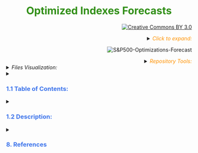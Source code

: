 <h1><div align="center"><font color= '#318f17'><b> Optimized Indexes Forecasts </b></font></div></h1>

<div align="right">

[![Creative Commons BY 3.0](https://img.shields.io/badge/License-CC%20BY%203.0-yellow.svg?style=square&logo=creative-commons&logoColor=white)](https://creativecommons.org/licenses/by/3.0/)

<Details> <Summary> <i> <font color= '#ff9100'> Click to expand: </font> </i>

![S&P500-Optimizations-Forecast](https://img.shields.io/badge/Author's_Contact-Financial_Eng._Esteban_Márquez-black?style=square&logo=github&logoColor=black) </Summary>

[![Website](https://img.shields.io/badge/Website-ffffff?style=square&logo=opera&logoColor=red)](https://estebanmqz.com) [![LinkedIn](https://img.shields.io/badge/LinkedIn-041a80?style=square&logo=linkedin&logoColor=white)](https://www.linkedin.com/in/esteban-m65381722210212839/) [![Portfolio](https://img.shields.io/badge/Github-Portfolio-010b38?style=square&logo=github&logoColor=black)](https://estebanmqz.github.io/Portfolio/) [![E-mail](https://img.shields.io/badge/Business-Mail-052ce6?style=square&logo=mail&logoColor=white)](mailto:esteban@esteban.com)</br>

![GitHub Logo](https://github.com/EstebanMqz.png?size=50) [![Github](https://img.shields.io/badge/Github-000000?style=square&logo=github&logoColor=white)](https://github.com/EstebanMqz)
</Details>

<Details> <Summary> <i> <font color= '#ff9100'> Repository Tools: </font> </i> </Summary>

###### Actions: [![Repo-Visualization-Badge](https://img.shields.io/badge/Action-Visualization-020521?style=square&logo=github&logoColor=white)](https://githubnext.com/projects/repo-visualization)
###### Main Text-Editor: [![VSCode-Badge](https://img.shields.io/badge/VSCode-007ACC?style=square&logo=visual-studio-code&logoColor=white)](https://code.visualstudio.com/)&nbsp;[![Jupyter-Badge](https://img.shields.io/badge/Jupyter-F37626?style=square&logo=Jupyter&logoColor=white)](https://jupyter.org/try)
###### Language: [![Python-Badge](https://img.shields.io/badge/Python-3776AB.svg?style=square&logo=Python&logoColor=green)](https://www.python.org)[![Markdown-Badge](https://img.shields.io/badge/Markdown-000000.svg?style=square&logo=Markdown&logoColor=white)](https://www.markdownguide.org)[![yaml-Badge](https://img.shields.io/badge/YAML-000000?style=square&logo=yaml&logoColor=red)](https://yaml.org)  
###### Libraries: [![Numpy-Badge](https://img.shields.io/badge/Numpy-013243?style=square&logo=numpy&logoColor=white)](https://numpy.org)  [![Pandas-Badge](https://img.shields.io/badge/Pandas-150458?style=square&logo=pandas&logoColor=white)](https://pandas.pydata.org)  [![Scipy-Badge](https://img.shields.io/badge/Scipy-darkblue?style=square&logo=scipy&logoColor=white)](https://www.scipy.org)  [![Fitter-Badge](https://img.shields.io/badge/Fitter-000000?style=square&logo=python&&logoColor=yellow)](https://fitter.readthedocs.io/en/latest/)  [![Matplotlib-Badge](https://img.shields.io/badge/Matplotlib-40403f?style=square&logo=python&logoColor=blue)](https://matplotlib.org)  [![Seaborn-Badge](https://img.shields.io/badge/Seaborn-40403f?style=square&logo=python&logoColor=blue)](https://seaborn.pydata.org)
###### Interface: [![React-Badge](https://img.shields.io/badge/React-61DAFB?style=square&logo=react&logoColor=black)](https://create-react-app.dev)
###### Version Control: [![Git-Badge](https://img.shields.io/badge/Git-F05032.svg?style=square&logo=Git&logoColor=white)](https://git-scm.com) [![Git-Commads](https://img.shields.io/badge/Git%20Commands-gray?style=square&logo=git&logoColor=white)](https://github.com/EstebanMqz/Git-Commands)
</Details>
</div>
<Details> <Summary> <i> Files Visualization: </i> </Summary>

[![Repository](https://img.shields.io/badge/Repository-0089D6?style=square&logo=microsoft-azure&logoColor=white)](https://mango-dune-07a8b7110.1.azurestaticapps.net/?repo=EstebanMqz%2FOptimized_Indexes_Forecasts) [![Jupyter](https://img.shields.io/badge/Render-nbviewer-000000?style=square&logo=jupyter&logoColor=orange)](https://nbviewer.org/github/EstebanMqz/Optimized_Indexes_Forecasts/blob/main/Optimized_Indexes_Forecasts.ipynb)

<img src="diagram.svg" width="280" height="280">

</Details> 

<Details> <Summary> <h3> <font color= '#3d74eb'> 1.1 Table of Contents:  </font> </h3> </Summary>

Sections and processes are illustrated:

<img src="images/ToC.jpg" width="494" height="440">

</Details>

<Details> <Summary> <h3> <font color= '#3d74eb'> 1.2 Description:  </font> </h3> </Summary> 

[App-parser](https://github.com/EstebanMqz/Optimized_Indexes_Forecasts/blob/main/images/Description.jpg)

Data has changed since Covid in most industries and the markets project the public's sentiment, financially speaking.<br>
In this regard, from indexes $OHLCVs$, Volumes $V_{t}$ are standarized and compared dynamically in a web-app to show the big picture of $I$ to the user, as well as to note important insights.<br> 
Moreover, from $Adj_{Closes} \rightarrow P_t$ <i>, its Compounded Returns</i> are manipulated as: $ln({P_t})-ln({P_{t-1}})$ because of their <b>additive nature</b> (instead of multiplicative)<br>
among other characteristics <i>(see 3.2)</i>, which makes the following true:<br>
$$\prod_{t=1}^{n}(1+r_t) \implies \bigg[{\mathrm{e}^{\sum_{t=1}^{n} ln (1+r_t) }} \bigg]$$ 

From <i><b>Logarithmic Compounded Returns</b></i> the following are calculated and interpreted <i>(sections 3-7)</i><br>

+ Estimators: $\mu_{j_d}, \mu_{j_{Yr}} \mu_{P_d}, \mu_{P_{Yr}}$.
+ Disperssion measures: $Q_n$, $IQR$, $\sigma_{j_d}, \sigma_{j_{Yr}} \sigma_{P_d}, \sigma_{P_{Yr}}$, Correlation $\rho_{i,j}$ and Covariance $\sigma_{i,j}$ matrices.<br>
+ Optimizations: $R_{Sharpe}$, $R_{Sortino}$, $R_{Calmar}$, $R_{Burke}$, $R_{Kappa}$, $R_{\Omega}$, $R_{Traynor}$, $R_{Jensen}$.
+ Risk measures: $VaR_{\alpha}$, $ES_{\alpha}$, $MDD$.<br>

Out of the indexes supported, the $SP500$ is generally used as benchmark because:<br>

1. It's the most commonly used index to determine the <i><u>overall state of the economy.</u></i><br>
2. Because it has the <i><u>most liquid derivatives markets</u></i> (the same generally applies for $j$ components).<br>
 *Note: Market Risk exposure hedging won't be covered in this repository.*<br>
1. Its $j$ components provide a <i><u>broader scope</u></i> to different industries.<br>

Therefore, $\mathbb{R}^{500} = x_j\in [x_1,x_{500}] \hookrightarrow $SP500$ is modelled as an example of its usage *(sections 4-7).*

Optimizations Accumulated Returns are obtained, simulated and forecasted from:

$$R^{n \times m} = \sum_{t=1}^{n} \sum_{j=1}^{m} w_{j}\ ln(1+r_t)$$
+ $m$ = No° of components.
+ $j$ = Component
+ $n$ = No° of periods. 
+ $t$ = Period.

</Details>


<Details> <Summary> <h3> <font color= '#3d74eb'> 8. References </font> </h3> </Summary> 

<font color= 'white'><h6>

#### Libraries

+ ##### </u> Pandas: </u> <br>

[`pd.isin`](https://pandas.pydata.org/docs/reference/api/pandas.DataFrame.isin.html) [`pd.df.sample`](https://pandas.pydata.org/pandas-docs/stable/reference/api/pandas.DataFrame.sample.html) [`pd.df.fillna`](https://pandas.pydata.org/pandas-docs/stable/reference/api/pandas.DataFrame.fillna.html) [`pd.df.resample`](https://pandas.pydata.org/pandas-docs/stable/reference/api/pandas.DataFrame.resample.html) [`pandas.DataFrame.describe`](https://pandas.pydata.org/docs/reference/api/pandas.DataFrame.describe.html)

+ ##### </u> Numpy: </u> <br>

[`np.quantile`](https://numpy.org/doc/stable/reference/generated/numpy.quantile.html) [`np.arange`](https://numpy.org/doc/stable/reference/generated/numpy.arange.html) [`np.add`](https://numpy.org/doc/stable/reference/generated/numpy.add.html) [`np.subtract`](https://numpy.org/doc/stable/reference/generated/numpy.subtract.html) [`np.dot`](https://numpy.org/doc/stable/reference/generated/numpy.dot.html) [`np.divide`](https://numpy.org/doc/stable/reference/generated/numpy.divide.html) [`np.cov`](https://numpy.org/doc/stable/reference/generated/numpy.cov.html) [`np.power`](https://numpy.org/doc/stable/reference/generated/numpy.power.html) <br>

+ ##### </u> Stats: </u> <br>

[`scipy.stats`](https://docs.scipy.org/doc/scipy/reference/stats.html) [`scipy.stats.rv_continuous`](https://docs.scipy.org/doc/scipy/reference/generated/scipy.stats.rv_continuous.html) [`scipy.stats.rv_discrete`](https://docs.scipy.org/doc/scipy/reference/generated/scipy.stats.rv_discrete.html) [`scipy.optimize.minimize`](https://docs.scipy.org/doc/scipy/reference/generated/scipy.optimize.minimize.html)

+ ##### </u> Sklearn: </u> <br>

[`sklearn.model_selection.GridSearchCV`](https://scikit-learn.org/stable/modules/generated/sklearn.model_selection.GridSearchCV.html) [`Hyper-parameters Exhaustive GridSearchCV`](https://scikit-learn.org/stable/modules/grid_search.html) <br>
[`sklearn.neighbors.KernelDensity`](https://scikit-learn.org/stable/modules/generated/sklearn.neighbors.KernelDensity.html) [`sklearn.neighbors.KernelDensity.fit`](https://scikit-learn.org/stable/modules/generated/sklearn.neighbors.KernelDensity.html#sklearn.neighbors.KernelDensity.fit) <br>
[`sklearn.neighbors.KernelDensity.score_samples`](https://scikit-learn.org/stable/modules/generated/sklearn.neighbors.KernelDensity.html#sklearn.neighbors.KernelDensity.score_samples) [`sklearn.metrics`](https://scikit-learn.org/stable/modules/model_evaluation.html)

+ ##### Other: <br>

[`fitter`](https://fitter.readthedocs.io/en/latest/index.html)<br>
[`statsmodels`](https://www.statsmodels.org/stable/index.html)<br><br>

+ ##### Other References: <br>

###### *Indexes Supported*:<br>

+ [`S&P`](https://en.wikipedia.org/wiki/List_of_S%26P_500_companies) [`Dow Jones`](https://en.wikipedia.org/wiki/Dow_Jones_Industrial_Average) [`NASDAQ 100`](https://en.wikipedia.org/wiki/NASDAQ-100) [`Russell 1000`](https://en.wikipedia.org/wiki/Russell_1000_Index) [`FTSE 100`](https://en.wikipedia.org/wiki/FTSE_100_Index) [`IPC`](https://en.wikipedia.org/wiki/Indice_de_Precios_y_Cotizaciones) [`DAX`](https://en.wikipedia.org/wiki/DAX) [`IBEX 35`](https://en.wikipedia.org/wiki/IBEX_35) [`CAC 40`](https://en.wikipedia.org/wiki/CAC_40) [`EURO STOXX 50`](https://en.wikipedia.org/wiki/EURO_STOXX_50) [`FTSE MIB`](https://en.wikipedia.org/wiki/FTSE_MIB) [`Hang Seng Index`](https://en.wikipedia.org/wiki/Hang_Seng_Index)

###### *Official Market Risks Data:*

+ [`Daily Treasury Par Yield Curve Rates`](https://home.treasury.gov/resource-center/data-chart-center/interest-rates/TextView?type=daily_treasury_yield_curve&field_tdr_date_value_month=202304)<br>
+ [`Bank of International Settlements (BIS)`](https://www.bis.org/statistics/index.htm)<br>

###### *Other:*

+ [`LaTeX`](https://en.wikipedia.org/wiki/List_of_mathematical_symbols_by_subject)</br>
+ [`Expected Shortfall (ES)`](https://en.wikipedia.org/wiki/Expected_shortfall) [`Value at Risk (VaR)`](https://en.wikipedia.org/wiki/Value_at_risk)
+ [`Convolution of Distributions`](https://en.wikipedia.org/wiki/Convolution_of_probability_distributions)<br>
+ [`i.i.d`](https://en.wikipedia.org/wiki/Independent_and_identically_distributed_random_variables)<br>

+ [`Expected Shortfall (ES)`](https://en.wikipedia.org/wiki/Expected_shortfall)<br>
